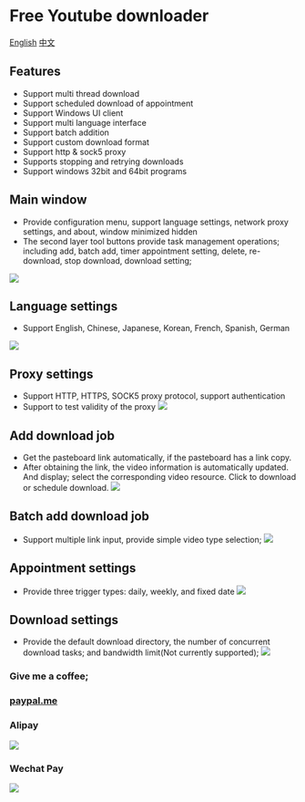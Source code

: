 # Free Youtube downloader

[English](./README.md)
[中文](./README_ZH_CN.md) 

## Features
- Support multi thread download
- Support scheduled download of appointment
- Support Windows UI client
- Support multi language interface
- Support batch addition
- Support custom download format
- Support http & sock5 proxy
- Supports stopping and retrying downloads
- Support windows 32bit and 64bit programs

## Main window

- Provide configuration menu, support language settings, network proxy settings, and about, window minimized hidden
- The second layer tool buttons provide task management operations; including add, batch add, timer appointment setting, delete, re-download, stop download, download setting;

![](./docs/001.PNG)

## Language settings
- Support English, Chinese, Japanese, Korean, French, Spanish, German

![](./docs/002.png)

## Proxy settings
- Support HTTP, HTTPS, SOCK5 proxy protocol, support authentication
- Support to test validity of the proxy
![](./docs/003.PNG)

## Add download job
- Get the pasteboard link automatically, if the pasteboard has a link copy.
- After obtaining the link, the video information is automatically updated. And display; select the corresponding video resource. Click to download or schedule download.
![](./docs/004.PNG)

## Batch add download job
- Support multiple link input, provide simple video type selection;
![](./docs/005.PNG)

## Appointment settings
- Provide three trigger types: daily, weekly, and fixed date
![](./docs/006.PNG)

## Download settings
- Provide the default download directory, the number of concurrent download tasks; and bandwidth limit(Not currently supported);
![](./docs/007.PNG)

### Give me a coffee;

### [paypal.me](https://paypal.me/lixiangyun)

### Alipay
![](./youtube_win/static/sponsor1.jpg)

### Wechat Pay 
![](./youtube_win/static/sponsor2.jpg)
